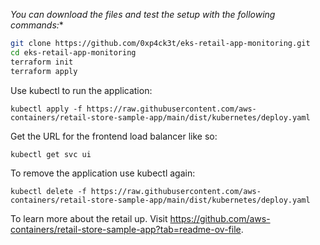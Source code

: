 *You can download the files and test the setup with the following commands:**

```bash
git clone https://github.com/0xp4ck3t/eks-retail-app-monitoring.git
cd eks-retail-app-monitoring
terraform init
terraform apply 
```
Use kubectl to run the application:
```kubectl
kubectl apply -f https://raw.githubusercontent.com/aws-containers/retail-store-sample-app/main/dist/kubernetes/deploy.yaml
```
Get the URL for the frontend load balancer like so:
```kubectl
kubectl get svc ui
```
To remove the application use kubectl again:
```kubectl
kubectl delete -f https://raw.githubusercontent.com/aws-containers/retail-store-sample-app/main/dist/kubernetes/deploy.yaml
```

To learn more about the retail up. Visit https://github.com/aws-containers/retail-store-sample-app?tab=readme-ov-file. 